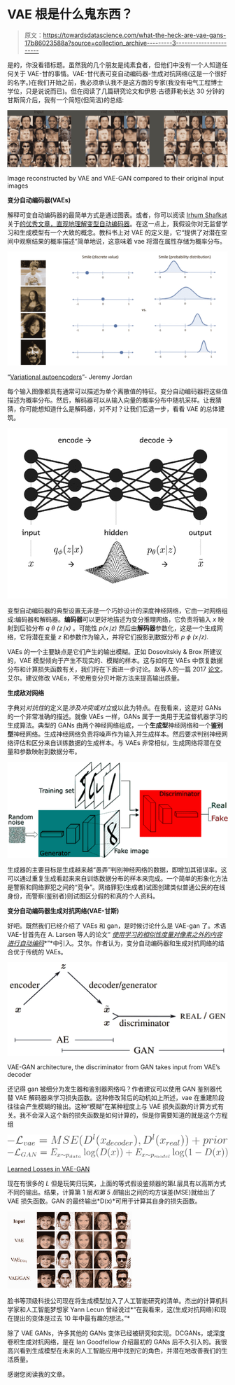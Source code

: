 # VAE 根是什么鬼东西？

> 原文：<https://towardsdatascience.com/what-the-heck-are-vae-gans-17b86023588a?source=collection_archive---------3----------------------->

是的，你没看错标题。虽然我的几个朋友是纯素食者，但他们中没有一个人知道任何关于 VAE-甘的事情。VAE-甘代表可变自动编码器-生成对抗网络(这是一个很好的名字。)在我们开始之前，我必须承认我不是这方面的专家(我没有电气工程博士学位，只是说说而已)。但在阅读了几篇研究论文和伊恩·古德菲勒长达 30 分钟的甘斯简介后，我有一个简短(但简洁)的总结:

![](img/244633bc46a2d4c55e05896c9c364f81.png)

Image reconstructed by VAE and VAE-GAN compared to their original input images

**变分自动编码器(VAEs)**

解释可变自动编码器的最简单方式是通过图表。或者，你可以阅读 [Irhum Shafkat](https://medium.com/u/cb2327c63f48?source=post_page-----17b86023588a--------------------------------) 关于[的优秀文章，直观地理解变型自动编码器](/intuitively-understanding-variational-autoencoders-1bfe67eb5daf)。在这一点上，我假设你对无监督学习和生成模型有一个大致的概念。教科书上对 VAE 的定义是，它“提供了对潜在空间中观察结果的概率描述”简单地说，这意味着 vae 将潜在属性存储为概率分布。

![](img/2c9f002dbeb2765703b26c0cd65f5bd9.png)

“[Variational autoencoders](https://www.jeremyjordan.me/variational-autoencoders/)”- Jeremy Jordan

每个输入图像都具有通常可以描述为单个离散值的特征。变分自动编码器将这些值描述为概率分布。然后，解码器可以从输入向量的概率分布中随机采样。让我猜猜，你可能想知道什么是解码器，对不对？让我们后退一步，看看 VAE 的总体建筑。

![](img/f6eac00551912b925ab5acf32c525db1.png)

变型自动编码器的典型设置无非是一个巧妙设计的深度神经网络，它由一对网络组成:编码器和解码器。**编码器**可以更好地描述为变分推理网络，它负责将输入 *x* 映射到后验分布 *q θ (z∣x)* 。可能性 *p(x∣z)* 然后由**解码器**参数化，这是一个生成网络，它将潜在变量 *z* 和参数作为输入，并将它们投影到数据分布 *p ϕ (x∣z).*

VAEs 的一个主要缺点是它们产生的输出模糊。正如 Dosovitskiy & Brox 所建议的，VAE 模型倾向于产生不现实的、模糊的样本。这与如何在 VAEs 中恢复数据分布和计算损失函数有关，我们将在下面进一步讨论。赵等人的一篇 2017 [论文](https://arxiv.org/pdf/1702.08658.pdf)。艾尔。建议修改 VAEs，不使用变分贝叶斯方法来提高输出质量。

**生成敌对网络**

字典对*对抗性*的定义是*涉及冲突或对立*或以此为特点。在我看来，这是对 GANs 的一个非常准确的描述。就像 VAEs 一样，GANs 属于一类用于无监督机器学习的生成算法。典型的 GANs 由两个神经网络组成，一个**生成型**神经网络和一个**鉴别型**神经网络。生成神经网络负责将噪声作为输入并生成样本。然后要求判别神经网络评估和区分来自训练数据的生成样本。与 VAEs 非常相似，生成网络将潜在变量和参数映射到数据分布。

![](img/2f272be102987bd0fbd542ac3abed1dc.png)

生成器的主要目标是生成越来越“愚弄”判别神经网络的数据，即增加其错误率。这可以通过重复生成看起来来自训练数据分布的样本来完成。一个简单的形象化方法是警察和网络罪犯之间的“竞争”。网络罪犯(生成者)试图创建类似普通公民的在线身份，而警察(鉴别者)则试图区分假的和真的个人资料。

**变分自动编码器生成对抗网络(VAE-甘斯)**

好吧。既然我们已经介绍了 VAEs 和 gan，是时候讨论什么是 VAE-gan 了。术语 VAE-甘首先在 A. Larsen 等人的论文“ [*使用学习的相似性度量对像素之外的内容进行自动编码*](https://arxiv.org/abs/1512.09300)*”*中引入。艾尔。作者认为，变分自动编码器和生成对抗网络的结合优于传统的 VAEs。

![](img/95e826076a1043333b3b9788e9926774.png)

VAE-GAN architecture, the discriminator from GAN takes input from VAE’s decoder

还记得 gan 被细分为发生器和鉴别器网络吗？作者建议可以使用 GAN 鉴别器代替 VAE 解码器来学习损失函数。这种修改背后的动机如上所述，vae 在重建阶段往往会产生模糊的输出。这种“模糊”在某种程度上与 VAE 损失函数的计算方式有关。我不会深入这个新的损失函数是如何计算的，但是你需要知道的就是这个方程组

![](img/6a833b5d41c850c26bac9d03bb11342a.png)![](img/ad642a69f3e19c28bd69ffe49bf5d9f7.png)

[Learned Losses in VAE-GAN](https://pravn.wordpress.com/category/vae-gan-vaegan/)

现在有很多的 *L* 但是玩笑归玩笑，上面的等式假设鉴频器的第*L*层具有以高斯方式不同的输出。结果，计算第 1 层*和第 5 层*输出之间的均方误差(MSE)就给出了 VAE 损失函数。GAN 的最终输出*D(x)*可用于计算其自身的损失函数。

![](img/2cdabb348a4cd726274b392d722ecda7.png)

脸书等顶级科技公司现在将生成模型加入了人工智能研究的清单。杰出的计算机科学家和人工智能梦想家 Yann Lecun 曾经说过*“在我看来，这(生成对抗网络)和现在提出的变体是过去 10 年中最有趣的想法。”*

除了 VAE GANs，许多其他的 GANs 变体已经被研究和实现。DCGANs，或深度卷积生成对抗网络，是在 Ian Goodfellow 介绍最初的 GANs 后不久引入的。我很高兴看到生成模型在未来的人工智能应用中找到它的角色，并潜在地改善我们的生活质量。

感谢您阅读我的文章。